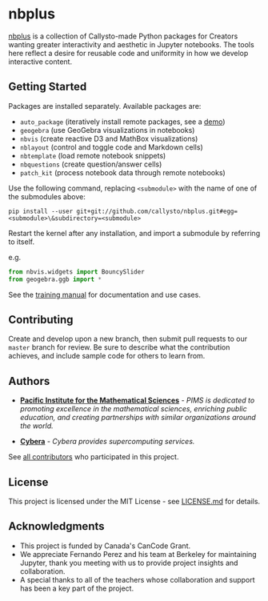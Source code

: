 # nbplus

[nbplus](https://github.com/callysto/nbplus) is a collection of Callysto-made Python packages for Creators wanting greater interactivity and aesthetic in Jupyter notebooks. The tools here reflect a desire for reusable code and uniformity in how we develop interactive content.

## Getting Started

Packages are installed separately. Available packages are:

* `auto_package` (iteratively install remote packages, see a [demo](https://github.com/callysto/nbplus/blob/master/examples/auto-package.ipynb))
* `geogebra` (use GeoGebra visualizations in notebooks)
* `nbvis` (create reactive D3 and MathBox visualizations)
* `nblayout` (control and toggle code and Markdown cells)
* `nbtemplate` (load remote notebook snippets)
* `nbquestions` (create question/answer cells)
* `patch_kit` (process notebook data through remote notebooks)

Use the following command, replacing `<submodule>` with the name of one of the submodules above:

`pip install --user git+git://github.com/callysto/nbplus.git#egg=<submodule>\&subdirectory=<submodule>`

Restart the kernel after any installation, and import a submodule by referring to itself.

e.g.

```python
from nbvis.widgets import BouncySlider
from geogebra.ggb import *
```

See the [training manual](https://training.callysto.ca/extensions/nbplus) for documentation and use cases.

## Contributing

Create and develop upon a new branch, then submit pull requests to our `master` branch for review. Be sure to describe what the contribution achieves, and include sample code for others to learn from.

## Authors

* [**Pacific Institute for the Mathematical Sciences**](http://www.pims.math.ca) - *PIMS is dedicated to promoting excellence in the mathematical sciences, enriching public education, and creating partnerships with similar organizations around the world.*

* [**Cybera**](https://www.cybera.ca) - *Cybera provides supercomputing services.*

See [all contributors](https://github.com/callysto/nbplus/graphs/contributors) who participated in this project.

## License

This project is licensed under the MIT License - see [LICENSE.md](LICENSE.md) for details.

## Acknowledgments

* This project is funded by Canada's CanCode Grant.
* We appreciate Fernando Perez and his team at Berkeley for maintaining Jupyter, thank you meeting with us to provide project insights and collaboration.
* A special thanks to all of the teachers whose collaboration and support has been a key part of the project.

